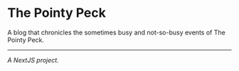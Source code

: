# The Pointy Peck

A blog that chronicles the sometimes busy and not-so-busy events of The Pointy Peck.

---

_A NextJS project._
